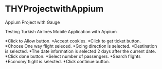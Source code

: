 # THYProjectwithAppium

Appium Project with Gauge

Testing Turkish Airlines Mobile Application with Appium

*Click to Allow button.
*Accept cookies.
*Click to get ticket button.
*Choose One way flight seleced.
*Going direction is selected.
*Destination is selected.
*The date information is selected 2 days after the current date.
*Click done button.
*Select number of passengers.
*Search flights
*Economy flight is selected.
*Click continue button.
